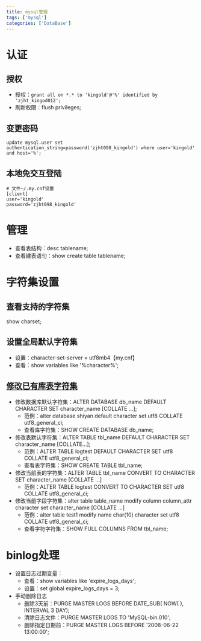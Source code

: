 ```yaml
---
title: mysql管理
tags: ['mysql']
categories: ['DataBase']
---
```

# 认证
## 授权
* 授权：`grant all on *.* to 'kingold'@'%' identified by 'zjht_kingod012';`
* 刷新权限：flush privileges;

## 变更密码
`update mysql.user set authentication_string=password('zjht098_kingold') where user='kingold' and host='%';`

## 本地免交互登陆
```
# 文件~/.my.cnf设置
[client]
user='kingold'
password='zjht098_kingold'
```

# 管理
* 查看表结构：desc tablename;
* 查看建表语句：show create table tablename;

# 字符集设置
## 查看支持的字符集
show charset;
## 设置全局默认字符集
* 设置：character-set-server = utf8mb4【my.cnf】
* 查看：show variables like '%character%';

## [修改已有库表字符集][mysql-character]
* 修改数据库默认字符集：ALTER DATABASE db_name DEFAULT CHARACTER SET character_name [COLLATE ...];
    - 范例：alter database shiyan default character set utf8 COLLATE utf8_general_ci;
    - 查看库字符集：SHOW CREATE DATABASE db_name; 
* 修改表默认字符集：ALTER TABLE tbl_name DEFAULT CHARACTER SET character_name [COLLATE...]; 
    - 范例：ALTER TABLE logtest DEFAULT CHARACTER SET utf8 COLLATE utf8_general_ci;
    - 查看表字符集：SHOW CREATE TABLE tbl_name;
* 修改当前表的字符集：ALTER TABLE tbl_name CONVERT TO CHARACTER SET character_name [COLLATE ...]
    - 范例：ALTER TABLE logtest CONVERT TO CHARACTER SET utf8 COLLATE utf8_general_ci; 
* 修改当前字段字符集：alter table table_name modify column column_attr character set character_name [COLLATE ...]
    - 范例：alter table test1 modify name char(10) character set utf8 COLLATE utf8_general_ci; 
    - 查看字符字符集：SHOW FULL COLUMNS FROM tbl_name;

# binlog处理
* 设置日志过期变量：
    - 查看：show variables like 'expire_logs_days';
    - 设置：set global expire_logs_days = 3;
* 手动删除日志
    - 删除3天前：PURGE MASTER LOGS BEFORE DATE_SUB( NOW( ), INTERVAL 3 DAY);
    - 清除日志文件：PURGE MASTER LOGS TO 'MySQL-bin.010';
    - 删除指定日期前：PURGE MASTER LOGS BEFORE '2008-06-22 13:00:00';

[mysql-character]: https://blog.csdn.net/weixin_40539892/article/details/80564842




